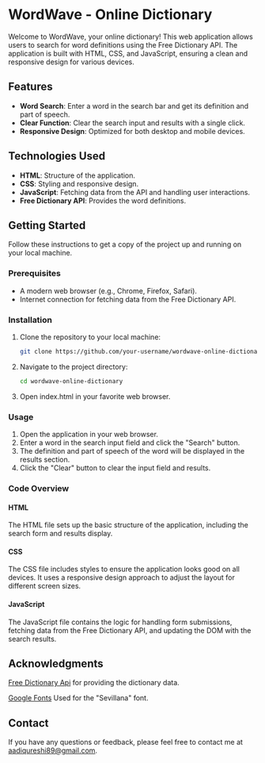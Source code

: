 # WordWave - Online Dictionary

Welcome to WordWave, your online dictionary! This web application allows users to search for word definitions using the Free Dictionary API. The application is built with HTML, CSS, and JavaScript, ensuring a clean and responsive design for various devices.

## Features

- **Word Search**: Enter a word in the search bar and get its definition and part of speech.
- **Clear Function**: Clear the search input and results with a single click.
- **Responsive Design**: Optimized for both desktop and mobile devices.

## Technologies Used

- **HTML**: Structure of the application.
- **CSS**: Styling and responsive design.
- **JavaScript**: Fetching data from the API and handling user interactions.
- **Free Dictionary API**: Provides the word definitions.

## Getting Started

Follow these instructions to get a copy of the project up and running on your local machine.

### Prerequisites

- A modern web browser (e.g., Chrome, Firefox, Safari).
- Internet connection for fetching data from the Free Dictionary API.

### Installation

1. Clone the repository to your local machine:

   ```bash
   git clone https://github.com/your-username/wordwave-online-dictionary.git

2. Navigate to the project directory:

   ```bash
   cd wordwave-online-dictionary

3. Open index.html in your favorite web browser.

### Usage

1. Open the application in your web browser.
2. Enter a word in the search input field and click the "Search" button.
3. The definition and part of speech of the word will be displayed in the results section.
4. Click the "Clear" button to clear the input field and results.

### Code Overview

#### HTML
 The HTML file sets up the basic structure of the application, including the search form and results display.

#### CSS
The CSS file includes styles to ensure the application looks good on all devices. It uses a responsive design approach to adjust the layout for different screen sizes.

#### JavaScript
The JavaScript file contains the logic for handling form submissions, fetching data from the Free Dictionary API, and updating the DOM with the search results.

## Acknowledgments

[Free Dictionary Api](https://dictionaryapi.dev/) for providing the dictionary data.

[Google Fonts](https://fonts.google.com/) Used for the "Sevillana" font.

## Contact

If you have any questions or feedback, please feel free to contact me at aadiqureshi89@gmail.com.


